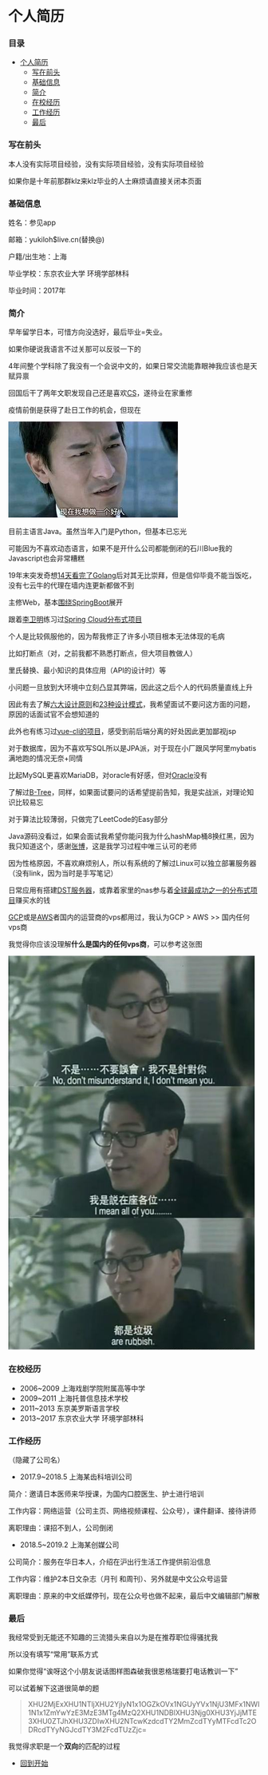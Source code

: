 # 个人简历
### 目录

* [个人简历](#个人简历)
    * [写在前头](#写在前头)
    * [基础信息](#基础信息)
    * [简介](#简介)
    * [在校经历](#在校经历)
    * [工作经历](#工作经历)
    * [最后](#最后)

### 写在前头

本人没有实际项目经验，没有实际项目经验，没有实际项目经验

如果你是十年前那群klz来klz毕业的人士麻烦请直接关闭本页面

### 基础信息
姓名：参见app

邮箱：yukiloh$live.cn(替换@)

户籍/出生地：上海

毕业学校：东京农业大学 环境学部林科 

毕业时间：2017年


### 简介

早年留学日本，可惜方向没选好，最后毕业=失业。

如果你硬说我语言不过关那可以反驳一下的

4年间整个学科除了我没有一个会说中文的，如果日常交流能靠眼神我应该也是天赋异禀

回国后干了两年文职发现自己还是喜欢[CS](https://en.wikipedia.org/wiki/Computer_science)，遂待业在家重修

疫情前倒是获得了赴日工作的机会，但现在

![img](https://raw.githubusercontent.com/yukiloh/my-image-repo/master/timg.jpg)

目前主语言Java。虽然当年入门是Python，但基本已忘光

可能因为不喜欢动态语言，如果不是开什么公司都能倒闭的石川Blue我的Javascript也会非常糟糕

19年末突发奇想[14天看完了Golang](https://github.com/yukiloh/golang-basic-project)后对其无比崇拜，但是信仰毕竟不能当饭吃，没有七云牛的代理在墙内连更新都做不到

主修Web，基本[围绕SpringBoot](https://github.com/yukiloh/spring-boot-basic-project)展开

跟着[李卫明](https://www.funtl.com/)练习过[Spring Cloud分布式项目](https://github.com/yukiloh/spring-cloud-project)

个人是比较佩服他的，因为帮我修正了许多小项目根本无法体现的毛病

比如打断点（对，之前我都不熟悉打断点，但大项目教做人）

里氏替换、最小知识的具体应用（API的设计时）等

小问题一旦放到大环境中立刻凸显其弊端，因此这之后个人的代码质量直线上升

因此有去了解[六大设计原则](https://www.jianshu.com/p/8a9bc8d42727)和[23种设计模式](https://www.jianshu.com/p/3f9e289cf51c)，我希望面试不要问这方面的问题，原因的话面试官不会想知道的

此外也有练习过[vue-cli的项目](https://github.com/yukiloh/my-vue-shop-project)，感受到前后端分离的好处因此更加鄙视jsp

对于数据库，因为不喜欢写SQL所以是JPA派，对于现在小厂跟风学阿里mybatis满地跑的情况无奈+同情

比起MySQL更喜欢MariaDB，对oracle有好感，但对[Oracle](https://www.oracle.com/index.html)没有

了解过[B-Tree](https://www.jianshu.com/p/4dcfd7085a85)，同样，如果面试要问的话希望提前告知，我是实战派，对理论知识比较易忘

对于算法比较薄弱，只做完了LeetCode的Easy部分

Java源码没看过，如果会面试我希望你能问我为什么hashMap桶8换红黑，因为我只知道这个，感谢[张博](https://github.com/blindpirate)，这是我学习过程中唯三认可的老师

因为性格原因，不喜欢麻烦别人，所以有系统的了解过Linux可以独立部署服务器（没有link，因为当时是手写笔记）

日常应用有搭建[DST服务器](https://editor.csdn.net/md/?articleId=90378120)，或靠着家里的nas参与着[全球最成功之一的分布式项目](https://ehwiki.org/wiki/Installing_H@H_on_Debian_or_Ubuntu)赚买水的钱

[GCP](https://cloud.google.com/)或是[AWS](https://amazonaws-china.com/cn/)者国内的运营商的vps都用过，我认为GCP > AWS >> 国内任何vps商

我觉得你应该没理解**什么是国内的任何vps商**，可以参考这张图

![img](https://raw.githubusercontent.com/yukiloh/my-image-repo/master/622762d0f703918f9295ff06543d269758eec4b2.jpg)


### 在校经历
- 2006~2009 上海戏剧学院附属高等中学
- 2009~2011 上海托普信息技术学校
- 2011~2013 东京美罗斯语言学校
- 2013~2017 东京农业大学 环境学部林科

### 工作经历

（隐藏了公司名）

- 2017.9~2018.5 上海某齿科培训公司

简介：邀请日本医师来华授课，为国内口腔医生、护士进行培训

工作内容：网络运营（公司主页、网络视频课程、公众号），课件翻译、接待讲师

离职理由：课招不到人，公司倒闭

- 2018.5~2019.2 上海某创媒公司

公司简介：服务在华日本人，介绍在沪出行生活工作提供前沿信息

工作内容：维护2本日文杂志（月刊 和周刊）、另外就是中文公众号运营

离职理由：原来的中文纸媒停刊，现在公众号也做不起来，最后中文编辑部门解散


### 最后

我经常受到无能还不知趣的三流猎头来自以为是在推荐职位得骚扰我

所以没有填写“常用”联系方式

如果你觉得“诶呀这个小朋友说话图样图森破我很恩格瑞要打电话教训一下”

可以试着解下这道很简单的题
>XHU2MjExXHU1NTljXHU2YjIyN1x1OGZkOVx1NGUyYVx1NjU3MFx1NWI1N1x1ZmYwYzE3MzE3MTg4MzQ2XHU1NDBlXHU3Njg0XHU3YjJjMTE3XHU0ZTJhXHU3ZDIwXHU2NTcwKzdcdTY2MmZcdTYyMTFcdTc2ODRcdTYyNGJcdTY3M2FcdTUzZjc=

我觉得求职是一个**双向**的匹配的过程

* [回到开始](#个人简历)